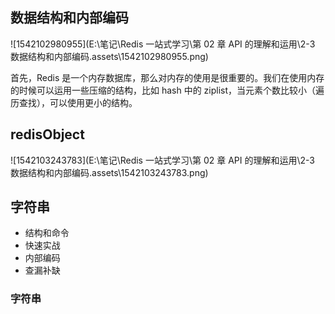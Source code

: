 ## 数据结构和内部编码

![1542102980955](E:\笔记\Redis 一站式学习\第 02 章 API 的理解和运用\2-3 数据结构和内部编码.assets\1542102980955.png)

首先，Redis 是一个内存数据库，那么对内存的使用是很重要的。我们在使用内存的时候可以运用一些压缩的结构，比如 hash 中的 ziplist，当元素个数比较小（遍历查找），可以使用更小的结构。



## redisObject

![1542103243783](E:\笔记\Redis 一站式学习\第 02 章 API 的理解和运用\2-3 数据结构和内部编码.assets\1542103243783.png)



## 字符串

- 结构和命令
- 快速实战
- 内部编码
- 查漏补缺



### 字符串